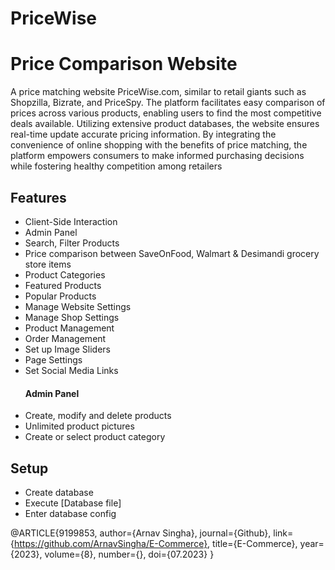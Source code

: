 # PriceWise
 
# Price Comparison Website
A price matching website PriceWise.com, similar to retail giants such as Shopzilla, Bizrate, and PriceSpy. The platform facilitates easy comparison of prices across various products, enabling users to find the most competitive deals available. Utilizing extensive product databases, the website ensures real-time update accurate pricing information. By integrating the convenience of online shopping with the benefits of price matching, the platform empowers consumers to make informed purchasing decisions while fostering healthy competition among retailers

## Features
- Client-Side Interaction
- Admin Panel
- Search, Filter Products
- Price comparison between SaveOnFood, Walmart & Desimandi grocery store items
- Product Categories
- Featured Products
- Popular Products
- Manage Website Settings
- Manage Shop Settings
- Product Management
- Order Management
- Set up Image Sliders
- Page Settings
- Set Social Media Links
    #### Admin Panel
- Create, modify and delete products
- Unlimited product pictures
- Create or select product category

## Setup
- Create database
- Execute [Database file]
- Enter database config 

 @ARTICLE{9199853,
  author={Arnav Singha},
  journal={Github},
  link={https://github.com/ArnavSingha/E-Commerce}, 
  title={E-Commerce}, 
  year={2023},
  volume={8},
  number={},
  doi={07.2023}
}